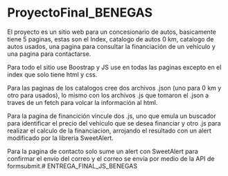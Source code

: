 # ProyectoFinal_BENEGAS

El proyecto es un sitio web para un concesionario de autos, basicamente tiene 5 paginas, estas son el Index, catalogo de autos 0 km, catalogo de autos usados, una pagina para consultar la financiación de un vehículo y una pagina para contactarse.

Para todo el sitio use Boostrap y JS use en todas las paginas excepto en el index que solo tiene html y css.

Para las paginas de los catalogos cree dos archivos .json (uno para 0 km y otro para usados), lo mismo con los archivos .js que tomaron el .json a traves de un fetch para volcar la información al html.

Para la pagina de financición vincule dos .js, uno que emula un buscador para identificar el precio del vehículo que se desea financiar y otro .js para realizar el calculo de la financiacion, arrojando el resultado con un alert modificado por la libreria SweetAlert.

Para la pagina de contacto solo sume un alert con SweetAlert para confirmar el envío del correo y el correo se envía por medio de la API de formsubmit.# ENTREGA_FINAL_JS_BENEGAS
